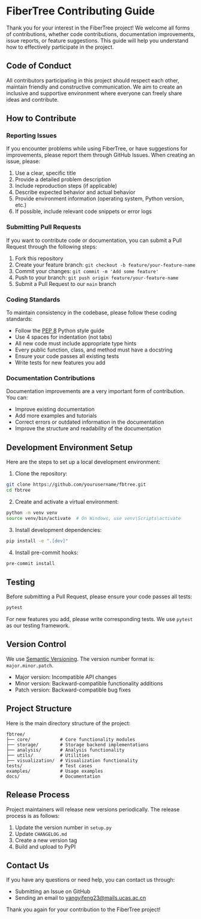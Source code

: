 # FiberTree Contributing Guide

Thank you for your interest in the FiberTree project! We welcome all forms of contributions, whether code contributions, documentation improvements, issue reports, or feature suggestions. This guide will help you understand how to effectively participate in the project.

## Code of Conduct

All contributors participating in this project should respect each other, maintain friendly and constructive communication. We aim to create an inclusive and supportive environment where everyone can freely share ideas and contribute.

## How to Contribute

### Reporting Issues

If you encounter problems while using FiberTree, or have suggestions for improvements, please report them through GitHub Issues. When creating an issue, please:

1. Use a clear, specific title
2. Provide a detailed problem description
3. Include reproduction steps (if applicable)
4. Describe expected behavior and actual behavior
5. Provide environment information (operating system, Python version, etc.)
6. If possible, include relevant code snippets or error logs

### Submitting Pull Requests

If you want to contribute code or documentation, you can submit a Pull Request through the following steps:

1. Fork this repository
2. Create your feature branch: `git checkout -b feature/your-feature-name`
3. Commit your changes: `git commit -m 'Add some feature'`
4. Push to your branch: `git push origin feature/your-feature-name`
5. Submit a Pull Request to our `main` branch

### Coding Standards

To maintain consistency in the codebase, please follow these coding standards:

- Follow the [PEP 8](https://www.python.org/dev/peps/pep-0008/) Python style guide
- Use 4 spaces for indentation (not tabs)
- All new code must include appropriate type hints
- Every public function, class, and method must have a docstring
- Ensure your code passes all existing tests
- Write tests for new features you add

### Documentation Contributions

Documentation improvements are a very important form of contribution. You can:

- Improve existing documentation
- Add more examples and tutorials
- Correct errors or outdated information in the documentation
- Improve the structure and readability of the documentation

## Development Environment Setup

Here are the steps to set up a local development environment:

1. Clone the repository:
```bash
git clone https://github.com/yourusername/fbtree.git
cd fbtree
```

2. Create and activate a virtual environment:
```bash
python -m venv venv
source venv/bin/activate  # On Windows, use venv\Scripts\activate
```

3. Install development dependencies:
```bash
pip install -e ".[dev]"
```

4. Install pre-commit hooks:
```bash
pre-commit install
```

## Testing

Before submitting a Pull Request, please ensure your code passes all tests:

```bash
pytest
```

For new features you add, please write corresponding tests. We use `pytest` as our testing framework.

## Version Control

We use [Semantic Versioning](https://semver.org/). The version number format is: `major.minor.patch`.

- Major version: Incompatible API changes
- Minor version: Backward-compatible functionality additions
- Patch version: Backward-compatible bug fixes

## Project Structure

Here is the main directory structure of the project:

```
fbtree/
├── core/           # Core functionality modules
├── storage/        # Storage backend implementations
├── analysis/       # Analysis functionality
├── utils/          # Utilities
├── visualization/  # Visualization functionality
tests/              # Test cases
examples/           # Usage examples
docs/               # Documentation
```

## Release Process

Project maintainers will release new versions periodically. The release process is as follows:

1. Update the version number in `setup.py`
2. Update `CHANGELOG.md`
3. Create a new version tag
4. Build and upload to PyPI

## Contact Us

If you have any questions or need help, you can contact us through:

- Submitting an Issue on GitHub
- Sending an email to yangyifeng23@mails.ucas.ac.cn

Thank you again for your contribution to the FiberTree project! 